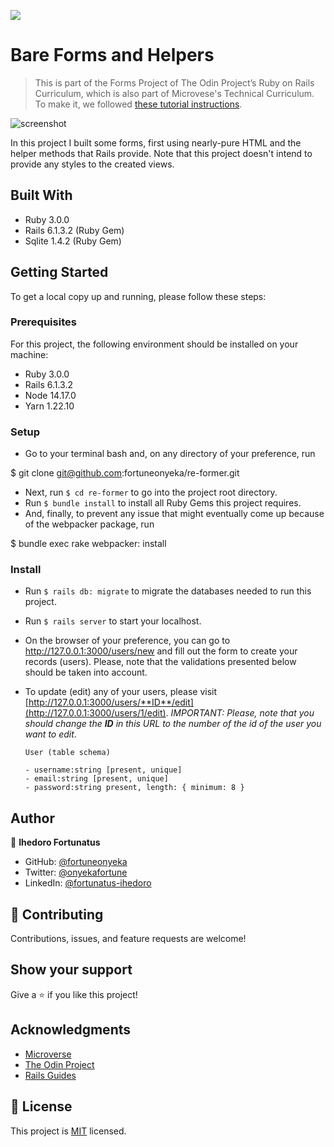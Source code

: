 ![](https://img.shields.io/badge/Microverse-blueviolet)

# Bare Forms and Helpers

> This is part of the Forms Project of The Odin Project’s Ruby on Rails Curriculum, which is also part of Microvese's Technical Curriculum. To make it, we followed [these tutorial instructions](https://www.theodinproject.com/paths/full-stack-ruby-on-rails/courses/ruby-on-rails/lessons/forms).

![screenshot](./img/screenshot.png)

In this project I built some forms, first using nearly-pure HTML and the helper methods that Rails provide. Note that this project doesn't intend to provide any styles to the created views.

## Built With

- Ruby 3.0.0
- Rails 6.1.3.2 (Ruby Gem)
- Sqlite 1.4.2 (Ruby Gem)

## Getting Started

To get a local copy up and running, please follow these steps:

### Prerequisites

For this project, the following environment should be installed on your machine:

- Ruby 3.0.0
- Rails 6.1.3.2
- Node 14.17.0
- Yarn 1.22.10

### Setup

- Go to your terminal bash and, on any directory of your preference, run


$ git clone git@github.com:fortuneonyeka/re-former.git


- Next, run `$ cd re-former` to go into the project root directory.
- Run `$ bundle install` to install all Ruby Gems this project requires.
- And, finally, to prevent any issue that might eventually come up because of the webpacker package, run


$ bundle exec rake webpacker: install

### Install

- Run `$ rails db: migrate` to migrate the databases needed to run this project.
- Run `$ rails server` to start your localhost.
- On the browser of your preference, you can go to http://127.0.0.1:3000/users/new and fill out the form to create your records (users). Please, note that the validations presented below should be taken into account.
- To update (edit) any of your users, please visit [http://127.0.0.1:3000/users/**ID**/edit](http://127.0.0.1:3000/users/1/edit). _IMPORTANT: Please, note that you should change the **ID** in this URL to the number of the id of the user you want to edit_.

      User (table schema)

      - username:string [present, unique]
      - email:string [present, unique]
      - password:string present, length: { minimum: 8 }

## Author

👤 **Ihedoro Fortunatus**

- GitHub: [@fortuneonyeka](https://github.com/fortuneonyeka/)
- Twitter: [@onyekafortune](https://twitter.com/AngelaCunaDev)
- LinkedIn: [@fortunatus-ihedoro](https://www.linkedin.com/in/fortunatus-ihedoro/)


## 🤝 Contributing

Contributions, issues, and feature requests are welcome!


## Show your support

Give a ⭐️ if you like this project!

## Acknowledgments

- [Microverse](https://www.microverse.org/)
- [The Odin Project](https://www.theodinproject.com/)
- [Rails Guides](https://guides.rubyonrails.org/index.html)

## 📝 License

This project is [MIT](./LICENSE) licensed.
